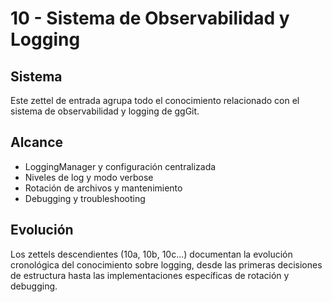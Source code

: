 # 10 - Sistema de Observabilidad y Logging

## Sistema

Este zettel de entrada agrupa todo el conocimiento relacionado con el sistema de observabilidad y logging de ggGit.

## Alcance

- LoggingManager y configuración centralizada
- Niveles de log y modo verbose
- Rotación de archivos y mantenimiento
- Debugging y troubleshooting

## Evolución

Los zettels descendientes (10a, 10b, 10c...) documentan la evolución cronológica del conocimiento sobre logging, desde las primeras decisiones de estructura hasta las implementaciones específicas de rotación y debugging.
